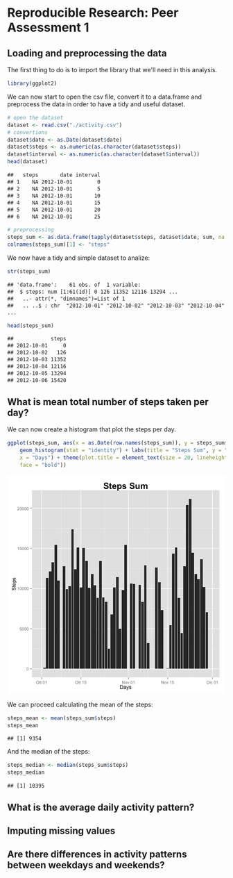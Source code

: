 # Reproducible Research: Peer Assessment 1


## Loading and preprocessing the data

The first thing to do is to import the library that we'll need in this analysis.

```r
library(ggplot2)
```


We can now start to open the csv file, convert it to a data.frame and preprocess the data in order to have a tidy and useful dataset.

```r
# open the dataset
dataset <- read.csv("./activity.csv")
# convertions
dataset$date <- as.Date(dataset$date)
dataset$steps <- as.numeric(as.character(dataset$steps))
dataset$interval <- as.numeric(as.character(dataset$interval))
head(dataset)
```

```
##   steps       date interval
## 1    NA 2012-10-01        0
## 2    NA 2012-10-01        5
## 3    NA 2012-10-01       10
## 4    NA 2012-10-01       15
## 5    NA 2012-10-01       20
## 6    NA 2012-10-01       25
```

```r
# preprocessing
steps_sum <- as.data.frame(tapply(dataset$steps, dataset$date, sum, na.rm = TRUE))
colnames(steps_sum)[1] <- "steps"
```

We now have a tidy and simple dataset to analize:

```r
str(steps_sum)
```

```
## 'data.frame':	61 obs. of  1 variable:
##  $ steps: num [1:61(1d)] 0 126 11352 12116 13294 ...
##   ..- attr(*, "dimnames")=List of 1
##   .. ..$ : chr  "2012-10-01" "2012-10-02" "2012-10-03" "2012-10-04" ...
```

```r
head(steps_sum)
```

```
##            steps
## 2012-10-01     0
## 2012-10-02   126
## 2012-10-03 11352
## 2012-10-04 12116
## 2012-10-05 13294
## 2012-10-06 15420
```



## What is mean total number of steps taken per day?
We can now create a histogram that plot the steps per day.

```r
ggplot(steps_sum, aes(x = as.Date(row.names(steps_sum)), y = steps_sum$steps)) + 
    geom_histogram(stat = "identity") + labs(title = "Steps Sum", y = "Steps", 
    x = "Days") + theme(plot.title = element_text(size = 20, lineheight = 0.8, 
    face = "bold"))
```

![plot of chunk unnamed-chunk-4](figure/unnamed-chunk-4.png) 

We can proceed calculating the mean of the steps:

```r
steps_mean <- mean(steps_sum$steps)
steps_mean
```

```
## [1] 9354
```

And the median of the steps:

```r
steps_median <- median(steps_sum$steps)
steps_median
```

```
## [1] 10395
```


## What is the average daily activity pattern?



## Imputing missing values



## Are there differences in activity patterns between weekdays and weekends?
